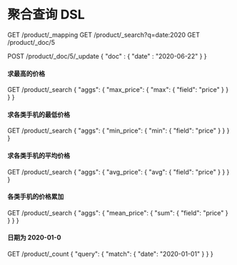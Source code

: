 # 聚合查询 DSL

GET /product/_mapping
GET /product/_search?q=date:2020
GET /product/_doc/5

POST /product/_doc/5/_update
{
  "doc" : {
    "date" :  "2020-06-22"
  }
}

#### 求最高的价格
GET /product/_search
{
  "aggs": {
    "max_price": {
      "max": {
        "field": "price"
      }
    }
  }
}

#### 求各类手机的最低价格
GET /product/_search
{
  "aggs": {
    "min_price": {
      "min": {
        "field": "price"
      }
    }
  }
}

#### 求各类手机的平均价格
GET /product/_search
{
  "aggs": {
    "avg_price": {
      "avg": {
        "field": "price"
      }
    }
  }
}
#### 各类手机的价格累加
GET /product/_search
{
  "aggs": {
    "mean_price": {
      "sum": {
        "field": "price"
      }
    }
  }
}



#### 日期为 2020-01-0
GET /product/_count
{
  "query": {
    "match": {
      "date": "2020-01-01"
    }
  }
}
